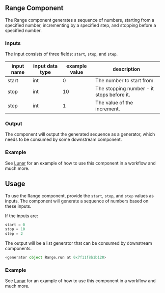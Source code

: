 ## Range Component

The Range component generates a sequence of numbers, starting from a specified number, incrementing by a specified step, and stopping before a specified number.

### Inputs

The input consists of three fields: `start`, `stop`, and `step`.

| input name | input data type | example value | description |
|------------|-----------------|---------------|-------------|
| start      | int             | 0             | The number to start from. |
| stop       | int             | 10            | The stopping number - it stops before it. |
| step       | int             | 1             | The value of the increment. |

### Output

The component will output the generated sequence as a generator, which needs to be consumed by some downstream component.

### Example

See [Lunar](https://lunarbase.ai/) for an example of how to use this component in a workflow and much more.

## Usage

To use the Range component, provide the `start`, `stop`, and `step` values as inputs. The component will generate a sequence of numbers based on these inputs.

If the inputs are:

```python
start = 0
stop = 10
step = 2
```

The output will be a list generator that can be consumed by downstream components.

```python
<generator object Range.run at 0x7f11f8b1b120>
```

### Example

See [Lunar](https://lunarbase.ai/) for an example of how to use this component in a workflow and much more.